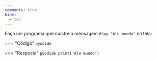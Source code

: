 ```yaml
---
comments: true
hide:
  - toc
---
```


Faça um programa que mostre a mensagem `#!py "Alo mundo"` na tela:

=== "Código"
	```pyodide
	```

=== "Resposta"
	```pyodide
	print('Alo mundo')
	```
